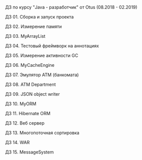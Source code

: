 ДЗ по курсу "Java - разработчик" от Otus (08.2018 - 02.2019)

ДЗ 01. Сборка и запуск проекта


ДЗ 02. Измерение памяти


ДЗ 03. MyArrayList


ДЗ 04. Тестовый фреймворк на аннотациях


ДЗ 05. Измерение активности GC


ДЗ 06. MyCacheEngine


ДЗ 07. Эмулятор АТМ (банкомата)


ДЗ 08. ATM Department


ДЗ 09. JSON object writer


ДЗ 10. MyORM


ДЗ 11. Hibernate ORM


ДЗ 12. Веб сервер


ДЗ 13. Многопоточная сортировка


ДЗ 14. WAR


ДЗ 15. MessageSystem
